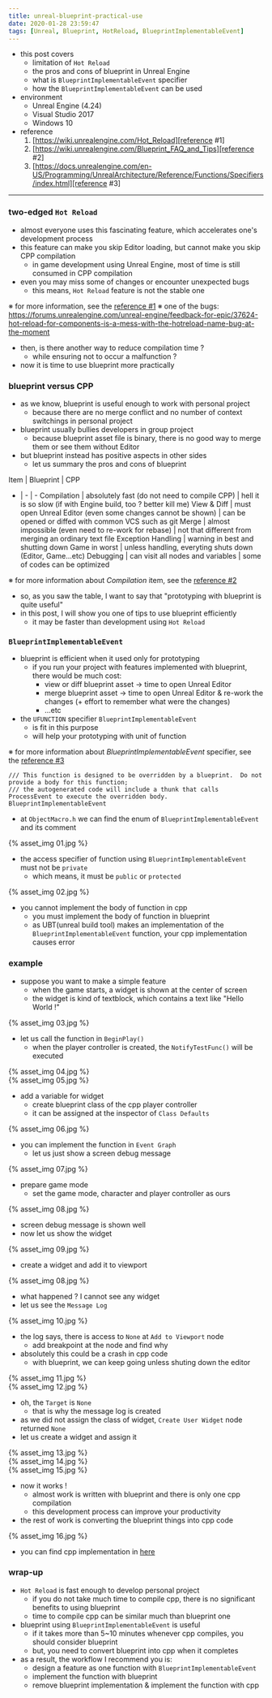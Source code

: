 ```yaml
---
title: unreal-blueprint-practical-use
date: 2020-01-28 23:59:47
tags: [Unreal, Blueprint, HotReload, BlueprintImplementableEvent]
---
```


- this post covers
    - limitation of `Hot Reload`
    - the pros and cons of blueprint in Unreal Engine
    - what is `BlueprintImplementableEvent` specifier
    - how the `BlueprintImplementableEvent` can be used
- environment
    - Unreal Engine (4.24)
    - Visual Studio 2017
    - Windows 10
- reference
    1. [https://wiki.unrealengine.com/Hot_Reload][reference #1]
    2. [https://wiki.unrealengine.com/Blueprint_FAQ_and_Tips][reference #2]
    3. [https://docs.unrealengine.com/en-US/Programming/UnrealArchitecture/Reference/Functions/Specifiers/index.html][reference #3]

[reference #1]: https://wiki.unrealengine.com/Hot_Reload
[reference #2]: https://wiki.unrealengine.com/Blueprint_FAQ_and_Tips
[reference #3]: https://docs.unrealengine.com/en-US/Programming/UnrealArchitecture/Reference/Functions/Specifiers/index.html

---

### two-edged `Hot Reload`
- almost everyone uses this fascinating feature, which accelerates one's development process
- this feature can make you skip Editor loading, but cannot make you skip CPP compilation
    - in game development using Unreal Engine, most of time is still consumed in CPP compilation
- even you may miss some of changes or encounter unexpected bugs
    - this means, `Hot Reload` feature is not the stable one

※ for more information, see the [reference #1]
※ one of the bugs: https://forums.unrealengine.com/unreal-engine/feedback-for-epic/37624-hot-reload-for-components-is-a-mess-with-the-hotreload-name-bug-at-the-moment

- then, is there another way to reduce compilation time ?
    - while ensuring not to occur a malfunction ?
- now it is time to use blueprint more practically

### blueprint versus CPP
- as we know, blueprint is useful enough to work with personal project
    - because there are no merge conflict and no number of context switchings in personal project
- blueprint usually bullies developers in group project
    - because blueprint asset file is binary, there is no good way to merge them or see them without Editor
- but blueprint instead has positive aspects in other sides
    - let us summary the pros and cons of blueprint

Item | Blueprint | CPP
- | - | -
Compilation | absolutely fast (do not need to compile CPP) | hell it is so slow (if with Engine build, too ? better kill me)
View & Diff | must open Unreal Editor (even some changes cannot be shown) | can be opened or diffed with common VCS such as git
Merge | almost impossible (even need to re-work for rebase) | not that different from merging an ordinary text file
Exception Handling | warning in best and shutting down Game in worst | unless handling, everyting shuts down (Editor, Game...etc)
Debugging | can visit all nodes and variables | some of codes can be optimized

※ for more information about _Compilation_ item, see the [reference #2]

- so, as you saw the table, I want to say that "prototyping with blueprint is quite useful"
- in this post, I will show you one of tips to use blueprint efficiently
    - it may be faster than development using `Hot Reload`

### `BlueprintImplementableEvent`
- blueprint is efficient when it used only for prototyping
    - if you run your project with features implemented with blueprint, there would be much cost:
        - view or diff blueprint asset → time to open Unreal Editor
        - merge blueprint asset → time to open Unreal Editor & re-work the changes
        (+ effort to remember what were the changes)
        - ...etc
- the `UFUNCTION` specifier `BlueprintImplementableEvent`
    - is fit in this purpose
    - will help your prototyping with unit of function

※ for more information about _BlueprintImplementableEvent_ specifier, see the [reference #3]

```
/// This function is designed to be overridden by a blueprint.  Do not provide a body for this function;
/// the autogenerated code will include a thunk that calls ProcessEvent to execute the overridden body.
BlueprintImplementableEvent
```

- at `ObjectMacro.h` we can find the enum of `BlueprintImplementableEvent` and its comment

{% asset_img 01.jpg %}

- the access specifier of function using `BlueprintImplementableEvent` must not be `private`
    - which means, it must be `public` or `protected`

{% asset_img 02.jpg %}

- you cannot implement the body of function in cpp
    - you must implement the body of function in blueprint
    - as UBT(unreal build tool) makes an implementation of the `BlueprintImplementableEvent` function, your cpp implementation causes error

### example
- suppose you want to make a simple feature
    - when the game starts, a widget is shown at the center of screen
    - the widget is kind of textblock, which contains a text like "Hello World !"

{% asset_img 03.jpg %}

- let us call the function in `BeginPlay()`
    - when the player controller is created, the `NotifyTestFunc()` will be executed

{% asset_img 04.jpg %}
</br>
{% asset_img 05.jpg %}

- add a variable for widget
    - create blueprint class of the cpp player controller
    - it can be assigned at the inspector of `Class Defaults`

{% asset_img 06.jpg %}

- you can implement the function in `Event Graph`
    - let us just show a screen debug message

{% asset_img 07.jpg %}

- prepare game mode
    - set the game mode, character and player controller as ours

{% asset_img 08.jpg %}

- screen debug message is shown well
- now let us show the widget

{% asset_img 09.jpg %}

- create a widget and add it to viewport

{% asset_img 08.jpg %}

- what happened ? I cannot see any widget
- let us see the `Message Log`

{% asset_img 10.jpg %}

- the log says, there is access to `None` at `Add to Viewport` node
    - add breakpoint at the node and find why
- absolutely this could be a crash in cpp code
    - with blueprint, we can keep going unless shuting down the editor

{% asset_img 11.jpg %}
</br>
{% asset_img 12.jpg %}

- oh, the `Target` is `None`
    - that is why the message log is created
- as we did not assign the class of widget, `Create User Widget` node returned `None`
- let us create a widget and assign it

{% asset_img 13.jpg %}
</br>
{% asset_img 14.jpg %}
</br>
{% asset_img 15.jpg %}

- now it works !
    - almost work is written with blueprint and there is only one cpp compilation
    - this development process can improve your productivity
- the rest of work is converting the blueprint things into cpp code

{% asset_img 16.jpg %}

- you can find cpp implementation in [here](https://github.com/BaeMinCheon/unreal-project-sandbox/commits/master)

### wrap-up
- `Hot Reload` is fast enough to develop personal project
    - if you do not take much time to compile cpp, there is no significant benefits to using blueprint
    - time to compile cpp can be similar much than blueprint one
- blueprint using `BlueprintImplementableEvent` is useful
    - if it takes more than 5~10 minutes whenever cpp compiles, you should consider blueprint
    - but, you need to convert blueprint into cpp when it completes
- as a result, the workflow I recommend you is:
    - design a feature as one function with `BlueprintImplementableEvent`
    - implement the function with blueprint
    - remove blueprint implementation & implement the function with cpp